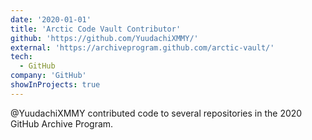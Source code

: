 ```yaml
---
date: '2020-01-01'
title: 'Arctic Code Vault Contributor'
github: 'https://github.com/YuudachiXMMY/'
external: 'https://archiveprogram.github.com/arctic-vault/'
tech:
  - GitHub
company: 'GitHub'
showInProjects: true
---
```


@YuudachiXMMY contributed code to several repositories in the 2020 GitHub Archive Program.
